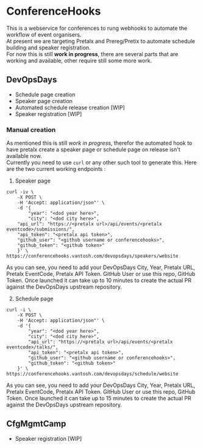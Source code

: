 # ConferenceHooks #

This is a webservice for conferences to rung webhooks to automate the workflow of event organisers.  
At present we are targeting Pretalx and Prereg/Pretix to automate schedule building and speaker registration.  
For now this is still __work in progress__, there are several parts that are working and available, other require still some more work.

## DevOpsDays ##

- Schedule page creation
- Speaker page creation
- Automated schedule release creation [WIP]
- Speaker registration [WIP]

### Manual creation ###

As mentioned this is still _work in progress_, therefor the automated hook to have pretalx create a speaker page or schedule page on release isn't available now.  
Currently you need to use `curl` or any other such tool to generate this.
Here are the two current working endpoints :

1. Speaker page

```
curl -iv \
	-X POST \
	-H 'Accept: application/json"' \
	-d '{
		"year": "<dod year here>",
		"city": "<dod city here>",
	"api_url": "https://<pretalx url>/api/events/<pretalx eventcode>/submissions/",
	"api_token": "<pretalx api token>",
	"github_user": "<github username or conferencehooks>",
	"github_token": "<github token>"
	}' \
https://conferencehooks.vantosh.com/devopsdays/speakers/website
```
As you can see, you need to add your DevOpsDays City, Year, Pretalx URL, Pretalx EventCode, Pretalx API Token. GitHub User or use this repo, GitHub Token.
Once launched it can take up to 10 minutes to create the actual PR against the DevOpsDays upstream repository.


2. Schedule page

```
curl -i \
	-X POST \
	-H 'Accept: application/json"' \
	-d '{
		"year": "<dod year here>",
		"city": "<dod city here>",
		"api_url": "https://<pretalx url>/api/events/<pretalx eventcode>/talks/",
		"api_token": "<pretalx api token>",
		"github_user": "<github username or conferencehooks>",
		"github_token": "<github token>"
	}' \
https://conferencehooks.vantosh.com/devopsdays/schedule/website
```

As you can see, you need to add your DevOpsDays City, Year, Pretalx URL, Pretalx EventCode, Pretalx API Token. GitHub User or use this repo, GitHub Token.
Once launched it can take up to 15 minutes to create the actual PR against the DevOpsDays upstream repository.


## CfgMgmtCamp ##

- Speaker registration [WIP]

